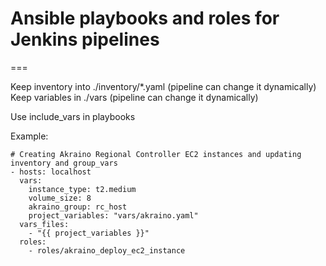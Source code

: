 # Ansible playbooks and roles for Jenkins pipelines
===

Keep inventory into ./inventory/*.yaml (pipeline can change it dynamically)
Keep variables in ./vars  (pipeline can change it dynamically)

Use include_vars in playbooks

Example:

~~~
# Creating Akraino Regional Controller EC2 instances and updating inventory and group_vars
- hosts: localhost
  vars: 
    instance_type: t2.medium
    volume_size: 8
    akraino_group: rc_host
    project_variables: "vars/akraino.yaml"
  vars_files:
    - "{{ project_variables }}"
  roles:
    - roles/akraino_deploy_ec2_instance
~~~



